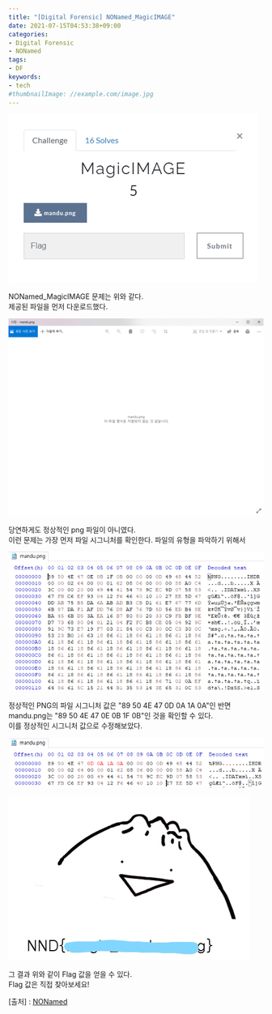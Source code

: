 ```yaml
---
title: "[Digital Forensic] NONamed_MagicIMAGE"
date: 2021-07-15T04:53:38+09:00
categories:
- Digital Forensic
- NONamed
tags:
- DF
keywords:
- tech
#thumbnailImage: //example.com/image.jpg
---
```


<!--more-->

![Problem](https://github.com/RoomRooms/blog/blob/master/img/Digital%20Forensic/NONamed/magicIMAGE/problem.PNG?raw=true "MagicIMAGE 문제")

NONamed_MagicIMAGE 문제는 위와 같다.  
제공된 파일을 먼저 다운로드했다.  

![제공된 이미지](https://github.com/RoomRooms/blog/blob/master/img/Digital%20Forensic/NONamed/magicIMAGE/Image.PNG?raw=true "mandu.png")

당연하게도 정상적인 png 파일이 아니였다.  
이런 문제는 가장 먼저 파일 시그니처를 확인한다. 파일의 유형을 파악하기 위해서  

![mandu.png 바이너리 값](https://github.com/RoomRooms/blog/blob/master/img/Digital%20Forensic/NONamed/magicIMAGE/hex.PNG?raw=true "바이너리 값")

정상적인 PNG의 파일 시그니처 값은 "89 50 4E 47 0D 0A 1A 0A"인 반면  
mandu.png는 "89 50 4E 47 0E 0B 1F 0B"인 것을 확인할 수 있다.  
이를 정상적인 시그니처 값으로 수정해보았다.  

![fix Signature](https://github.com/RoomRooms/blog/blob/master/img/Digital%20Forensic/NONamed/magicIMAGE/hex_fix.PNG?raw=true "PNG 시그니처 값 수정")

![Flag](https://github.com/RoomRooms/blog/blob/master/img/Digital%20Forensic/NONamed/magicIMAGE/Flag.png?raw=true "Flag 값")

그 결과 위와 같이 Flag 값을 얻을 수 있다.  
Flag 값은 직접 찾아보세요!

\[출처\] : [NONamed]("http://ctf.no-named.kr:1234/")
